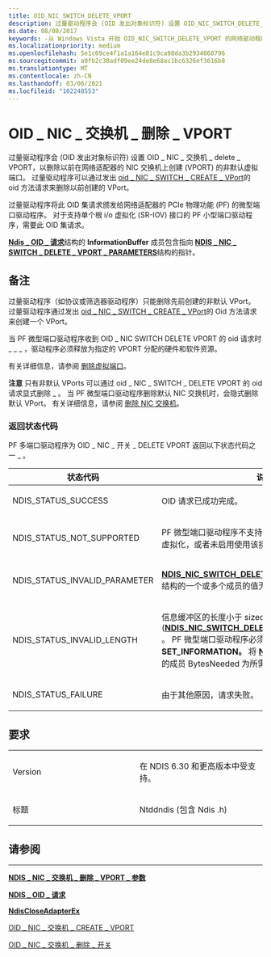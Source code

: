 ```yaml
---
title: OID_NIC_SWITCH_DELETE_VPORT
description: 过量驱动程序会 (OID 发出对象标识符) 设置 OID_NIC_SWITCH_DELETE_VPORT 的请求，以删除以前在网络适配器的 NIC 交换机上创建的非默认虚拟端口 (VPort) 。
ms.date: 08/08/2017
keywords: -从 Windows Vista 开始 OID_NIC_SWITCH_DELETE_VPORT 的网络驱动程序
ms.localizationpriority: medium
ms.openlocfilehash: 5e1c69ce4f1a1a164e81c9ca98da3b2934060796
ms.sourcegitcommit: a9fb2c30adf09ee24de8e68ac1bc6326ef3616b8
ms.translationtype: MT
ms.contentlocale: zh-CN
ms.lasthandoff: 03/06/2021
ms.locfileid: "102248553"
---
```

# <a name="oid_nic_switch_delete_vport"></a>OID \_ NIC \_ 交换机 \_ 删除 \_ VPORT


过量驱动程序会 (OID 发出对象标识符) 设置 OID \_ NIC \_ 交换机 \_ delete \_ VPORT，以删除以前在网络适配器的 NIC 交换机上创建 (VPORT) 的非默认虚拟端口。 过量驱动程序可以通过发出 [oid \_ NIC \_ SWITCH \_ CREATE \_ VPort](oid-nic-switch-create-vport.md)的 oid 方法请求来删除以前创建的 VPort。

过量驱动程序将此 OID 集请求颁发给网络适配器的 PCIe 物理功能 (PF) 的微型端口驱动程序。 对于支持单个根 i/o 虚拟化 (SR-IOV) 接口的 PF 小型端口驱动程序，需要此 OID 集请求。

[**Ndis \_ OID \_ 请求**](/windows-hardware/drivers/ddi/oidrequest/ns-oidrequest-ndis_oid_request)结构的 **InformationBuffer** 成员包含指向 [**NDIS \_ NIC \_ SWITCH \_ DELETE \_ VPORT \_ PARAMETERS**](/windows-hardware/drivers/ddi/ntddndis/ns-ntddndis-_ndis_nic_switch_delete_vport_parameters)结构的指针。

<a name="remarks"></a>备注
-------

过量驱动程序（如协议或筛选器驱动程序）只能删除先前创建的非默认 VPort。 过量驱动程序通过发出 [oid \_ NIC \_ SWITCH \_ CREATE \_ VPort](oid-nic-switch-create-vport.md)的 Oid 方法请求来创建一个 VPort。

当 PF 微型端口驱动程序收到 OID \_ NIC SWITCH DELETE VPORT 的 oid 请求时 \_ \_ \_ ，驱动程序必须释放为指定的 VPORT 分配的硬件和软件资源。

有关详细信息，请参阅 [删除虚拟端口](./deleting-a-virtual-port.md)。

**注意**  只有非默认 VPorts 可以通过 oid \_ NIC \_ SWITCH \_ DELETE VPORT 的 oid 请求显式删除 \_ 。 当 PF 微型端口驱动程序删除默认 NIC 交换机时，会隐式删除默认 VPort。 有关详细信息，请参阅 [删除 NIC 交换机](./deleting-a-nic-switch.md)。

 

### <a name="return-status-codes"></a>返回状态代码

PF 多端口驱动程序为 OID \_ NIC \_ 开关 \_ DELETE VPORT 返回以下状态代码之一 \_ 。

<table>
<colgroup>
<col width="50%" />
<col width="50%" />
</colgroup>
<thead>
<tr class="header">
<th>状态代码</th>
<th>说明</th>
</tr>
</thead>
<tbody>
<tr class="odd">
<td><p>NDIS_STATUS_SUCCESS</p></td>
<td><p>OID 请求已成功完成。</p></td>
</tr>
<tr class="even">
<td><p>NDIS_STATUS_NOT_SUPPORTED</p></td>
<td><p>PF 微型端口驱动程序不支持 (SR-IOV) 接口的单个根 i/o 虚拟化，或者未启用使用该接口。</p></td>
</tr>
<tr class="odd">
<td><p>NDIS_STATUS_INVALID_PARAMETER</p></td>
<td><p><a href="/windows-hardware/drivers/ddi/ntddndis/ns-ntddndis-_ndis_nic_switch_delete_vport_parameters" data-raw-source="[&lt;strong&gt;NDIS_NIC_SWITCH_DELETE_VPORT_PARAMETERS&lt;/strong&gt;](/windows-hardware/drivers/ddi/ntddndis/ns-ntddndis-_ndis_nic_switch_delete_vport_parameters)"><strong>NDIS_NIC_SWITCH_DELETE_VPORT_PARAMETERS</strong></a>结构的一个或多个成员的值无效。</p></td>
</tr>
<tr class="even">
<td><p>NDIS_STATUS_INVALID_LENGTH</p></td>
<td><p>信息缓冲区的长度小于 sizeof (<a href="/windows-hardware/drivers/ddi/ntddndis/ns-ntddndis-_ndis_nic_switch_delete_vport_parameters" data-raw-source="[&lt;strong&gt;NDIS_NIC_SWITCH_DELETE_VPORT_PARAMETERS&lt;/strong&gt;](/windows-hardware/drivers/ddi/ntddndis/ns-ntddndis-_ndis_nic_switch_delete_vport_parameters)"><strong>NDIS_NIC_SWITCH_DELETE_VPORT_PARAMETERS</strong></a>) 。 PF 微型端口驱动程序必须设置 <strong>数据。SET_INFORMATION。</strong> 将 <a href="/windows-hardware/drivers/ddi/ndis/ns-ndis-_ndis_oid_request" data-raw-source="[&lt;strong&gt;NDIS_OID_REQUEST&lt;/strong&gt;](/windows-hardware/drivers/ddi/oidrequest/ns-oidrequest-ndis_oid_request)"><strong>NDIS_OID_REQUEST</strong></a> 结构中的成员 BytesNeeded 为所需的最小缓冲区大小。</p></td>
</tr>
<tr class="odd">
<td><p>NDIS_STATUS_FAILURE</p></td>
<td><p>由于其他原因，请求失败。</p></td>
</tr>
</tbody>
</table>

 

<a name="requirements"></a>要求
------------

<table>
<colgroup>
<col width="50%" />
<col width="50%" />
</colgroup>
<tbody>
<tr class="odd">
<td><p>Version</p></td>
<td><p>在 NDIS 6.30 和更高版本中受支持。</p></td>
</tr>
<tr class="even">
<td><p>标题</p></td>
<td>Ntddndis (包含 Ndis .h) </td>
</tr>
</tbody>
</table>

## <a name="see-also"></a>请参阅


****
[**NDIS \_ NIC \_ 交换机 \_ 删除 \_ VPORT \_ 参数**](/windows-hardware/drivers/ddi/ntddndis/ns-ntddndis-_ndis_nic_switch_delete_vport_parameters)

[**NDIS \_ OID \_ 请求**](/windows-hardware/drivers/ddi/oidrequest/ns-oidrequest-ndis_oid_request)

[**NdisCloseAdapterEx**](/windows-hardware/drivers/ddi/ndis/nf-ndis-ndiscloseadapterex)

[OID \_ NIC \_ 交换机 \_ CREATE \_ VPORT](oid-nic-switch-create-vport.md)

[OID \_ NIC \_ 交换机 \_ 删除 \_ 开关](oid-nic-switch-delete-switch.md)


